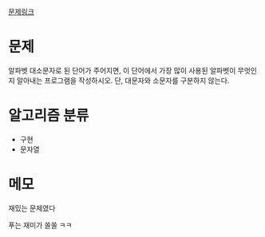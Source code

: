 [문제링크](https://www.acmicpc.net/problem/1157)

# 문제
알파벳 대소문자로 된 단어가 주어지면, 이 단어에서 가장 많이 사용된 알파벳이 무엇인지 알아내는 프로그램을 작성하시오. 단, 대문자와 소문자를 구분하지 않는다.

# 알고리즘 분류
+ 구현
+ 문자열

# 메모
재밌는 문제였다 

푸는 재미가 쏠쏠 ㅋㅋ
